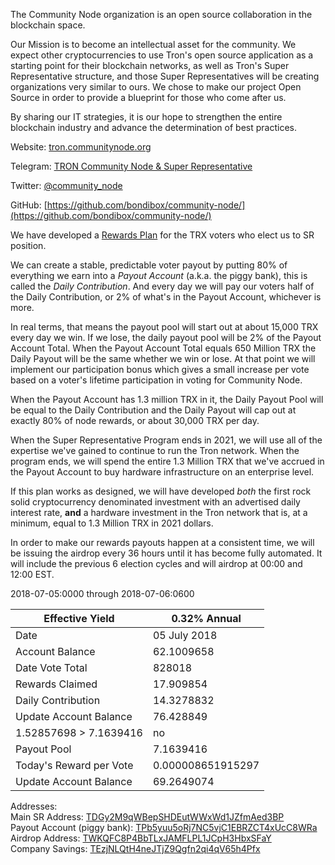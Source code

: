The Community Node organization is an open source collaboration in the blockchain space. 

Our Mission is to become an intellectual asset for the community. We expect other cryptocurrencies to use Tron's open source application as a starting point for their blockchain networks, as well as Tron's Super Representative structure, and those Super Representatives will be creating organizations very similar to ours. We chose to make our project Open Source in order to provide a blueprint for those who come after us.

By sharing our IT strategies, it is our hope to strengthen the entire blockchain industry and advance the determination of best practices. 

Website:
[tron.communitynode.org](http://tron.communitynode.org)

Telegram:
[TRON Community Node & Super Representative](https://t.me/CommunityNode)

Twitter:
[@community_node](https://twitter.com/community_node)

GitHub:
[https://github.com/bondibox/community-node/](https://github.com/bondibox/community-node/)  


We have developed a [Rewards Plan](https://github.com/bondibox/community-node/blob/master/doc/rewards_plan.md) for the TRX voters who elect us to SR position. 

We can create a stable, predictable voter payout by putting 80% of everything we earn into a *Payout Account* (a.k.a. the piggy bank), this is called the *Daily Contribution*. And every day we will pay our voters half of the Daily Contribution, or 2% of what's in the Payout Account, whichever is more. 

In real terms, that means the payout pool will start out at about 15,000 TRX every day we win. If we lose, the daily payout pool will be 2% of the Payout Account Total. When the Payout Account Total equals 650 Million TRX the Daily Payout will be the same whether we win or lose. At that point we will implement our participation bonus which gives a small increase per vote based on a voter's lifetime participation in voting for Community Node.

When the Payout Account has 1.3 million TRX in it, the Daily Payout Pool will be equal to the Daily Contribution and the Daily Payout will cap out at exactly 80% of node rewards, or about 30,000 TRX per day.

When the Super Representative Program ends in 2021, we will use all of the expertise we've gained to continue to run the Tron network. When the program ends, we will spend the entire 1.3 Million TRX that we've accrued in the Payout Account to buy hardware infrastructure on an enterprise level.

If this plan works as designed, we will have developed *both* the first rock solid cryptocurrency denominated investment with an advertised daily interest rate, **and** a hardware investment in the Tron network that is, at a minimum, equal to 1.3 Million TRX in 2021 dollars. 

In order to make our rewards payouts happen at a consistent time, we will be issuing the airdrop every 36 hours until it has become fully automated. It will include the previous 6 election cycles and will airdrop at 00:00 and 12:00 EST.

2018-07-05:0000 through 2018-07-06:0600

| Effective Yield | 0.32% Annual |  
| -------------------- | -------------------- |
| Date | 05 July 2018 |  
| Account Balance | 62.1009658 | 
| Date Vote Total | 828018 |  
| Rewards Claimed | 17.909854 |
| Daily Contribution | 14.3278832 |  
| Update Account Balance | 76.428849 |  
| 1.52857698 > 7.1639416 | no |
| Payout Pool | 7.1639416 |  
| Today's Reward per Vote  | 0.000008651915297 |
| Update Account Balance | 69.2649074 | 


Addresses:  
Main SR Address: [TDGy2M9qWBepSHDEutWWxWd1JZfmAed3BP](https://tronscan.org/#/address/TDGy2M9qWBepSHDEutWWxWd1JZfmAed3BP)  
Payout Account (piggy bank): [TPb5yuu5oRj7NC5vjC1EBRZCT4xUcC8WRa](https://tronscan.org/#/address/TPb5yuu5oRj7NC5vjC1EBRZCT4xUcC8WRa)  
Airdrop Address: [TWKQFC8P4BbTLxJAMFLPL1JCpH3HbxSFaY](https://tronscan.org/#/address/TWKQFC8P4BbTLxJAMFLPL1JCpH3HbxSFaY)  
Company Savings: [TEzjNLQtH4neJTjZ9Qgfn2qi4qV65h4Pfx](https://tronscan.org/#/address/TEzjNLQtH4neJTjZ9Qgfn2qi4qV65h4Pfx)  